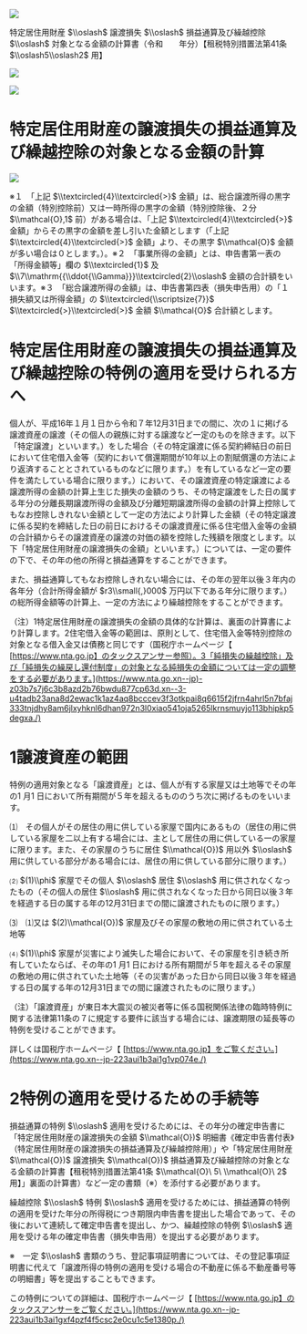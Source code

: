 ![](https://www.nta.go.jp/tmp/d6d8ab2f-68e0-4c30-a5fc-cd622918fdb2/images/1ff37a9da9b8ec1df5a23f39f7b200772047a34d59082977d98f0ae91c69f9f6.jpg)

特定居住用財産 $\\oslash$ 譲渡損失 $\\oslash$ 損益通算及び繰越控除 $\\oslash$ 対象となる金額の計算書（令和　　年分）【租税特別措置法第41条 $\\oslash5\\oslash2$ 用】

![](https://www.nta.go.jp/tmp/d6d8ab2f-68e0-4c30-a5fc-cd622918fdb2/images/4ed58e3ae2e7e2ff2c26be05fdac43a0c18ddeeb95dfaa3c486b2ebe34ac3859.jpg)

![](https://www.nta.go.jp/tmp/d6d8ab2f-68e0-4c30-a5fc-cd622918fdb2/images/b8ec02402e6308456db4b73aeb47fbfc14df77ce495118922bf53e24f688a062.jpg)

# 特定居住用財産の譲渡損失の損益通算及び繰越控除の対象となる金額の計算

![](https://www.nta.go.jp/tmp/d6d8ab2f-68e0-4c30-a5fc-cd622918fdb2/images/fa8e08e79656acd6d50f4cc3b1affc5c41c3caabbf18cc89d5208599f84e7758.jpg)

※１　「上記 $\\textcircled{4}\\textcircled{>}$ 金額」は、総合譲渡所得の黒字の金額（特別控除前）又は一時所得の黒字の金額（特別控除後、２分 $\\mathcal{O},1$ 前）がある場合は、「上記 $\\textcircled{4}\\textcircled{>}$ 金額」からその黒字の金額を差し引いた金額とします（「上記 $\\textcircled{4}\\textcircled{>}$ 金額」より、その黒字 $\\mathcal{O}$ 金額が多い場合は０とします。）。※２　「事業所得の金額」とは、申告書第一表の「所得金額等」欄の $\\textcircled{1}$ 及 $\\7\\mathrm{{\\ddot{\\Gamma}}}\\textcircled{2}\\oslash$ 金額の合計額をいいます。※３　「総合譲渡所得の金額」は、申告書第四表（損失申告用）の「１損失額又は所得金額」の $\\textcircled{\\scriptsize{7}}$ $\\textcircled{>}\\textcircled{>}$ 金額 $\\mathcal{O}$ 合計額とします。

# 特定居住用財産の譲渡損失の損益通算及び繰越控除の特例の適用を受けられる方へ

個人が、平成16年１月１日から令和７年12月31日までの間に、次の１に掲げる譲渡資産の譲渡（その個人の親族に対する譲渡など一定のものを除きます。以下「特定譲渡」といいます。）をした場合（その特定譲渡に係る契約締結日の前日において住宅借入金等（契約において償還期間が10年以上の割賦償還の方法により返済することとされているものなどに限ります。）を有しているなど一定の要件を満たしている場合に限ります。）において、その譲渡資産の特定譲渡による譲渡所得の金額の計算上生じた損失の金額のうち、その特定譲渡をした日の属する年分の分離長期譲渡所得の金額及び分離短期譲渡所得の金額の計算上控除してもなお控除しきれない金額として一定の方法により計算した金額（その特定譲渡に係る契約を締結した日の前日におけるその譲渡資産に係る住宅借入金等の金額の合計額からその譲渡資産の譲渡の対価の額を控除した残額を限度とします。以下「特定居住用財産の譲渡損失の金額」といいます。）については、一定の要件の下で、その年の他の所得と損益通算をすることができます。

また、損益通算してもなお控除しきれない場合には、その年の翌年以後３年内の各年分（合計所得金額が $r3\\small{,}000$ 万円以下である年分に限ります。）の総所得金額等の計算上、一定の方法により繰越控除をすることができます。

（注）1特定居住用財産の譲渡損失の金額の具体的な計算は、裏面の計算書により計算します。2住宅借入金等の範囲は、原則として、住宅借入金等特別控除の対象となる借入金又は債務と同じです（国税庁ホームページ【 [https://www.nta.go.jp】のタックスアンサー参照）。3「純損失の繰越控除」及び「純損失の繰戻し還付制度」の対象となる純損失の金額については一定の調整をする必要があります。](https://www.nta.go.xn--jp)-z03b7s7j6c3b8azd2b76bwdu877cp63d.xn--3-u4tadb23ana8d2ewac1k1az4aq8bcccev3f3otkpai8q6615f2jfrn4ahrl5n7bfaj333tnjdhy8am6jlxyhknl6dhan972n3l0xiao541oja5265lkrnsmuyjo113bhipkp5degxa./)

# 1譲渡資産の範囲

特例の適用対象となる「譲渡資産」とは、個人が有する家屋又は土地等でその年の1 月1 日において所有期間が５年を超えるもののうち次に掲げるものをいいます。

⑴　その個人がその居住の用に供している家屋で国内にあるもの（居住の用に供している家屋を二以上有する場合には、主として居住の用に供している一の家屋に限ります。また、その家屋のうちに居住 $\\mathcal{O})$ 用以外 $\\oslash$ 用に供している部分がある場合には、居住の用に供している部分に限ります。）

⑵ $(1)\\phi$ 家屋でその個人 $\\oslash$ 居住 $\\oslash$ 用に供されなくなったもの（その個人の居住 $\\oslash$ 用に供されなくなった日から同日以後３年を経過する日の属する年の12月31日までの間に譲渡されたものに限ります。）

⑶　⑴又は $(2)\\mathcal{O})$ 家屋及びその家屋の敷地の用に供されている土地等

⑷ $(1)\\phi$ 家屋が災害により滅失した場合において、その家屋を引き続き所有していたならば、その年の1 月1 日における所有期間が５年を超えるその家屋の敷地の用に供されていた土地等（その災害があった日から同日以後３年を経過する日の属する年の12月31日までの間に譲渡されたものに限ります。）

（注）「譲渡資産」が東日本大震災の被災者等に係る国税関係法律の臨時特例に関する法律第11条の７に規定する要件に該当する場合には、譲渡期限の延長等の特例を受けることができます。

詳しくは国税庁ホームページ【 [https://www.nta.go.jp】をご覧ください。](https://www.nta.go.xn--jp-223aui1b3ai1g1vp074e./)

# 2特例の適用を受けるための手続等

損益通算の特例 $\\oslash$ 適用を受けるためには、その年分の確定申告書に「特定居住用財産の譲渡損失の金額 $\\mathcal{O})$ 明細書《確定申告書付表》（特定居住用財産の譲渡損失の損益通算及び繰越控除用）」や「特定居住用財産 $\\mathcal{O})$ 譲渡損失 $\\mathcal{O})$ 損益通算及び繰越控除の対象となる金額の計算書【租税特別措置法第41条 $\\mathcal{O}\ 5\ \\mathcal{O}\ 2$ 用】」裏面の計算書）など一定の書類（※）を添付する必要があります。

繰越控除 $\\oslash$ 特例 $\\oslash$ 適用を受けるためには、損益通算の特例の適用を受けた年分の所得税につき期限内申告書を提出した場合であって、その後において連続して確定申告書を提出し、かつ、繰越控除の特例 $\\oslash$ 適用を受ける年の確定申告書（損失申告用）を提出する必要があります。

※　一定 $\\oslash$ 書類のうち、登記事項証明書については、その登記事項証明書に代えて「譲渡所得の特例の適用を受ける場合の不動産に係る不動産番号等の明細書」等を提出することもできます。

この特例についての詳細は、国税庁ホームページ【 [https://www.nta.go.jp】のタックスアンサーをご覧ください。](https://www.nta.go.xn--jp-223aui1b3ai1gxf4pzf4f5csc2e0cu1c5e1380p./)